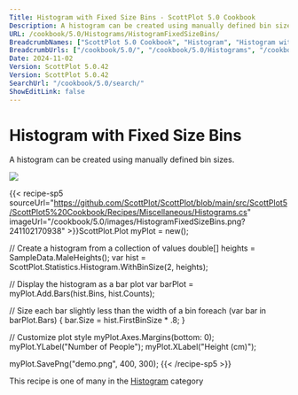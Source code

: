 ```yaml
---
Title: Histogram with Fixed Size Bins - ScottPlot 5.0 Cookbook
Description: A histogram can be created using manually defined bin sizes.
URL: /cookbook/5.0/Histograms/HistogramFixedSizeBins/
BreadcrumbNames: ["ScottPlot 5.0 Cookbook", "Histogram", "Histogram with Fixed Size Bins"]
BreadcrumbUrls: ["/cookbook/5.0/", "/cookbook/5.0/Histograms", "/cookbook/5.0/Histograms/HistogramFixedSizeBins"]
Date: 2024-11-02
Version: ScottPlot 5.0.42
Version: ScottPlot 5.0.42
SearchUrl: "/cookbook/5.0/search/"
ShowEditLink: false
---
```



<div class='d-flex align-items-center mt-5'>
<h1 class='me-2 text-dark my-0 border-0'>Histogram with Fixed Size Bins</h1>
</div>

A histogram can be created using manually defined bin sizes.

[![](/cookbook/5.0/images/HistogramFixedSizeBins.png?241102170938)](/cookbook/5.0/images/HistogramFixedSizeBins.png?241102170938)

{{< recipe-sp5 sourceUrl="https://github.com/ScottPlot/ScottPlot/blob/main/src/ScottPlot5/ScottPlot5%20Cookbook/Recipes/Miscellaneous/Histograms.cs" imageUrl="/cookbook/5.0/images/HistogramFixedSizeBins.png?241102170938" >}}ScottPlot.Plot myPlot = new();

// Create a histogram from a collection of values
double[] heights = SampleData.MaleHeights();
var hist = ScottPlot.Statistics.Histogram.WithBinSize(2, heights);

// Display the histogram as a bar plot
var barPlot = myPlot.Add.Bars(hist.Bins, hist.Counts);

// Size each bar slightly less than the width of a bin
foreach (var bar in barPlot.Bars)
{
    bar.Size = hist.FirstBinSize * .8;
}

// Customize plot style
myPlot.Axes.Margins(bottom: 0);
myPlot.YLabel("Number of People");
myPlot.XLabel("Height (cm)");

myPlot.SavePng("demo.png", 400, 300);
{{< /recipe-sp5 >}}

<div class='my-5 text-center'>This recipe is one of many in the <a href='/cookbook/5.0/Histograms'>Histogram</a> category</div>


